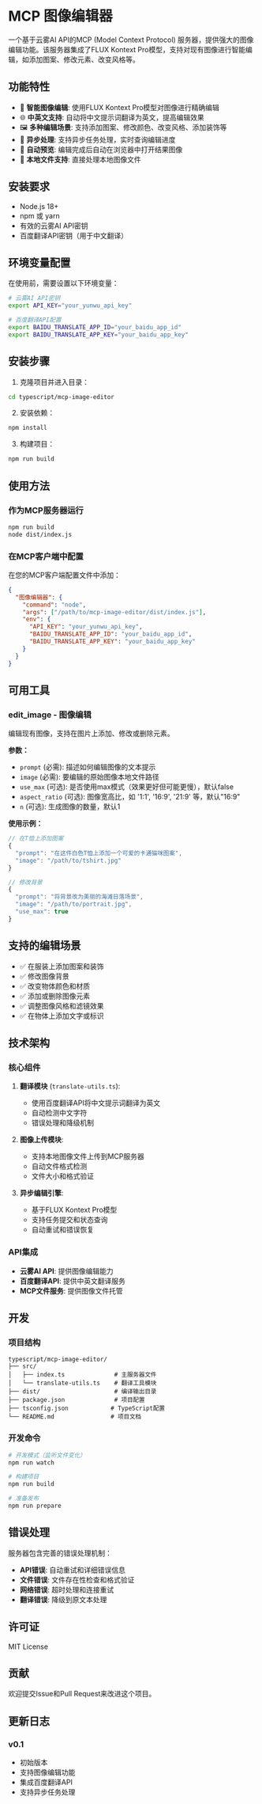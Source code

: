 # MCP 图像编辑器

一个基于云雾AI API的MCP (Model Context Protocol)
服务器，提供强大的图像编辑功能。该服务器集成了FLUX Kontext
Pro模型，支持对现有图像进行智能编辑，如添加图案、修改元素、改变风格等。

## 功能特性

- 🎨 **智能图像编辑**: 使用FLUX Kontext Pro模型对图像进行精确编辑
- 🌐 **中英文支持**: 自动将中文提示词翻译为英文，提高编辑效果
- 🖼️ **多种编辑场景**: 支持添加图案、修改颜色、改变风格、添加装饰等
- 🚀 **异步处理**: 支持异步任务处理，实时查询编辑进度
- 🔗 **自动预览**: 编辑完成后自动在浏览器中打开结果图像
- 📁 **本地文件支持**: 直接处理本地图像文件

## 安装要求

- Node.js 18+
- npm 或 yarn
- 有效的云雾AI API密钥
- 百度翻译API密钥（用于中文翻译）

## 环境变量配置

在使用前，需要设置以下环境变量：

```bash
# 云雾AI API密钥
export API_KEY="your_yunwu_api_key"

# 百度翻译API配置
export BAIDU_TRANSLATE_APP_ID="your_baidu_app_id"
export BAIDU_TRANSLATE_APP_KEY="your_baidu_app_key"
```

## 安装步骤

1. 克隆项目并进入目录：

```bash
cd typescript/mcp-image-editor
```

2. 安装依赖：

```bash
npm install
```

3. 构建项目：

```bash
npm run build
```

## 使用方法

### 作为MCP服务器运行

```bash
npm run build
node dist/index.js
```

### 在MCP客户端中配置

在您的MCP客户端配置文件中添加：

```json
{
  "图像编辑器": {
    "command": "node",
    "args": ["/path/to/mcp-image-editor/dist/index.js"],
    "env": {
      "API_KEY": "your_yunwu_api_key",
      "BAIDU_TRANSLATE_APP_ID": "your_baidu_app_id",
      "BAIDU_TRANSLATE_APP_KEY": "your_baidu_app_key"
    }
  }
}
```

## 可用工具

### edit_image - 图像编辑

编辑现有图像，支持在图片上添加、修改或删除元素。

**参数：**

- `prompt` (必需): 描述如何编辑图像的文本提示
- `image` (必需): 要编辑的原始图像本地文件路径
- `use_max` (可选): 是否使用max模式（效果更好但可能更慢），默认false
- `aspect_ratio` (可选): 图像宽高比，如 '1:1', '16:9', '21:9' 等，默认"16:9"
- `n` (可选): 生成图像的数量，默认1

**使用示例：**

```javascript
// 在T恤上添加图案
{
  "prompt": "在这件白色T恤上添加一个可爱的卡通猫咪图案",
  "image": "/path/to/tshirt.jpg"
}

// 修改背景
{
  "prompt": "将背景改为美丽的海滩日落场景",
  "image": "/path/to/portrait.jpg",
  "use_max": true
}
```

## 支持的编辑场景

- ✅ 在服装上添加图案和装饰
- ✅ 修改图像背景
- ✅ 改变物体颜色和材质
- ✅ 添加或删除图像元素
- ✅ 调整图像风格和滤镜效果
- ✅ 在物体上添加文字或标识

## 技术架构

### 核心组件

1. **翻译模块** (`translate-utils.ts`):
   - 使用百度翻译API将中文提示词翻译为英文
   - 自动检测中文字符
   - 错误处理和降级机制

2. **图像上传模块**:
   - 支持本地图像文件上传到MCP服务器
   - 自动文件格式检测
   - 文件大小和格式验证

3. **异步编辑引擎**:
   - 基于FLUX Kontext Pro模型
   - 支持任务提交和状态查询
   - 自动重试和错误恢复

### API集成

- **云雾AI API**: 提供图像编辑能力
- **百度翻译API**: 提供中英文翻译服务
- **MCP文件服务**: 提供图像文件托管

## 开发

### 项目结构

```
typescript/mcp-image-editor/
├── src/
│   ├── index.ts              # 主服务器文件
│   └── translate-utils.ts    # 翻译工具模块
├── dist/                     # 编译输出目录
├── package.json              # 项目配置
├── tsconfig.json            # TypeScript配置
└── README.md                # 项目文档
```

### 开发命令

```bash
# 开发模式（监听文件变化）
npm run watch

# 构建项目
npm run build

# 准备发布
npm run prepare
```

## 错误处理

服务器包含完善的错误处理机制：

- **API错误**: 自动重试和详细错误信息
- **文件错误**: 文件存在性检查和格式验证
- **网络错误**: 超时处理和连接重试
- **翻译错误**: 降级到原文本处理

## 许可证

MIT License

## 贡献

欢迎提交Issue和Pull Request来改进这个项目。

## 更新日志

### v0.1

- 初始版本
- 支持图像编辑功能
- 集成百度翻译API
- 支持异步任务处理
